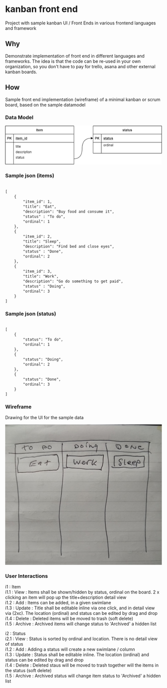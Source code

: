 # kanban front end
Project with sample kanban UI / Front Ends in various frontend languages and framework

## Why
Demonstrate implementation of front end in different languages and frameworks. The idea is that the code can be re-used in your own organization, so you don't have to pay for trello, asana and other external kanban boards.

## How
Sample front end implementation (wireframe) of a minimal kanban or scrum board, based on the sample datamodel

### Data Model
![kanban.png](kanban.png)

### Sample json (items)

```

[
    {
        "item_id": 1,
        "title": "Eat",
        "description": "Buy food and consume it",
        "status" : "To do",
        "ordinal": 1
    },
    {
        "item_id": 2,
        "title": "Sleep",
        "description": "Find bed and close eyes",
        "status" : "Done",
        "ordinal": 2
    },
    {
        "item_id": 3,
        "title": "Work",
        "description": "Go do something to get paid",
        "status" : "Doing",
        "ordinal": 3
    }
]

```

### Sample json (status)

```

[
    {
        "status": "To do",
        "ordinal": 1
    },
    {
        "status": "Doing",
        "ordinal": 2
    },
    {
        "status": "Done",
        "ordinal": 3
    }
]

```

### Wireframe 
Drawing for the UI for the sample data

![wireframe.jpg](wireframe.jpg)

### User Interactions

i1 : Item  
i1.1 : View : Items shall be shown/hidden by status, ordinal on the board. 2 x clicking an item will pop up the title+description detail view  
i1.2 : Add : Items can be added, in a given swimlane  
i1.3 : Update : Title shall be editable inline via one click, and in detail view via (2xc). The location (ordinal) and status can be edited by drag and drop  
i1.4 : Delete : Deleted items will be moved to trash (soft delete)  
i1.5 : Archive : Archived items will change status to 'Archived' a hidden list  
  
i2 : Status  
i2.1 : View : Status is sorted by ordinal and location. There is no detail view of status  
i1.2 : Add : Adding a status will create a new swimlane / column  
i1.3 : Update : Status shall be editable inline. The location (ordinal) and status can be edited by drag and drop  
i1.4 : Delete : Deleted staus will be moved to trash together will the items in the status (soft delete)  
i1.5 : Archive : Archived status will change item status to 'Archived' a hidden list  

